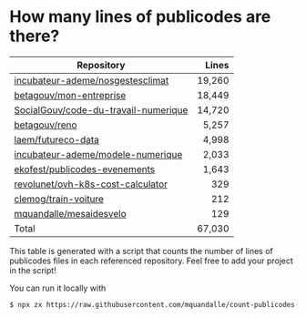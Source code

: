# How many lines of publicodes are there?

<!--table:start-->
| Repository | Lines |
| --- | --: |
| [incubateur-ademe/nosgestesclimat](https://github.com/incubateur-ademe/nosgestesclimat/tree/master/data) | 19,260 |
| [betagouv/mon-entreprise](https://github.com/betagouv/mon-entreprise/tree/master/modele-social/règles) | 18,449 |
| [SocialGouv/code-du-travail-numerique](https://github.com/SocialGouv/code-du-travail-numerique/tree/master/packages/code-du-travail-modeles/src/modeles) | 14,720 |
| [betagouv/reno](https://github.com/betagouv/reno/tree/master/app/règles) | 5,257 |
| [laem/futureco-data](https://github.com/laem/futureco-data/tree/master/) | 4,998 |
| [incubateur-ademe/modele-numerique](https://github.com/incubateur-ademe/modele-numerique/tree/master/rules) | 2,033 |
| [ekofest/publicodes-evenements](https://github.com/ekofest/publicodes-evenements/tree/master/rules) | 1,643 |
| [revolunet/ovh-k8s-cost-calculator](https://github.com/revolunet/ovh-k8s-cost-calculator/tree/master/src) | 329 |
| [clemog/train-voiture](https://github.com/clemog/train-voiture/tree/master/src/data) | 212 |
| [mquandalle/mesaidesvelo](https://github.com/mquandalle/mesaidesvelo/tree/master/src) | 129 |
| Total | 67,030 |
<!--table:end-->

This table is generated with a script that counts the number of lines of publicodes files in each referenced repository. Feel free to add your project in the script!

You can run it locally with

```sh
$ npx zx https://raw.githubusercontent.com/mquandalle/count-publicodes-lines/master/count-publicodes-lines.mjs
```
